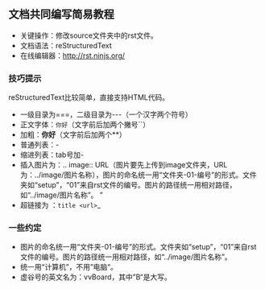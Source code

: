 ## 文档共同编写简易教程

- 关键操作：修改source文件夹中的rst文件。
- 文档语法：reStructuredText
- 在线编辑器：http://rst.ninjs.org/

### 技巧提示

reStructuredText比较简单，直接支持HTML代码。

- 一级目录为===，二级目录为---（一个汉字两个符号）
- 正文字体：``你好``（文字前后加两个撇号``）
- 加粗：**你好**（文字前后加两个**）
- 普通列表：- 
- 缩进列表：tab号加-
- 插入图片为：.. image:: URL（图片要先上传到image文件夹，URL为：../image/图片名称），图片的命名统一用“文件夹-01-编号”的形式。文件夹如“setup”，“01”来自rst文件的编号。图片的路径统一用相对路径，如“../image/图片名称”。
”
- 超链接为 ：`title <url>`_

### 一些约定

- 图片的命名统一用“文件夹-01-编号”的形式。文件夹如“setup”，“01”来自rst文件的编号。图片的路径统一用相对路径，如“../image/图片名称”。
- 统一用“计算机”，不用”电脑“。
- 虚谷号的英文名为：vvBoard，其中”B“是大写。